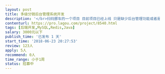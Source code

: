 ```yaml
---                
layout: post       
title: 多级分销后台管理系统开发           
description: '</br>扫码挪车的一个项目 目前项目已经上线 只是缺少后台管理功能或者是说后台管理功能不完善 数据库已经设计完成 需要再里面加入完善管理功能 希望是一个做过代理商管理后台的团队来做</br>1，操作简单 管理严密</br>2.  界面友好</br>3。响应速度快。能快速完成任务</br>4后期维护良好 出现问题不管任何时候第一时间解决 </br>5 项目需扣除百分之二十的后期维护费用 在一年服务期满之后支付</br>'     
contenturl: https://pro.lagou.com/project/8540.html      
tags: [后端开发,MySQL,Redis,Java]            
salary: 3000元以下          
publish_time: '已发布 1 天'         
start_time: '2018-06-23 20:27:53'           
review: 123人                   
apply: 5人                   
recommend: 0人                   
time_range: 小于1周              
status: 招募中                  
---                 
```


